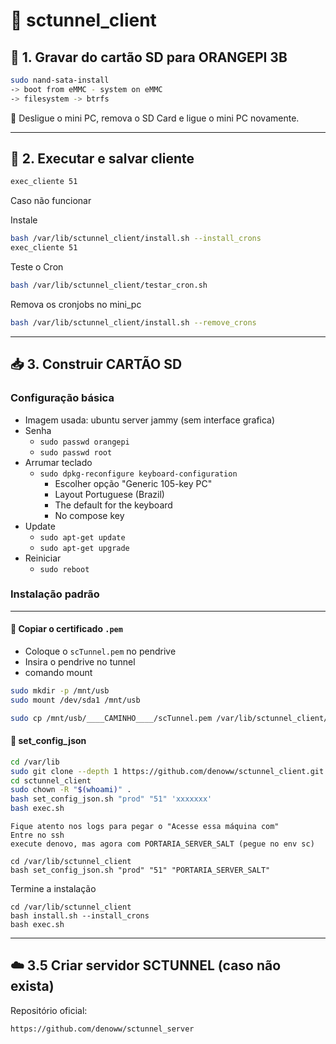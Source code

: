 # 📡 sctunnel_client

## 🧩 1. Gravar do cartão SD para ORANGEPI 3B

```bash
sudo nand-sata-install
-> boot from eMMC - system on eMMC
-> filesystem -> btrfs

```

🔌 Desligue o mini PC, remova o SD Card e ligue o mini PC novamente.


---

## 🔄 2. Executar e salvar cliente

```bash
exec_cliente 51
```


Caso não funcionar

Instale
```bash
bash /var/lib/sctunnel_client/install.sh --install_crons
exec_cliente 51
```

Teste o Cron

```bash
bash /var/lib/sctunnel_client/testar_cron.sh
```

Remova os cronjobs no mini_pc
```bash
bash /var/lib/sctunnel_client/install.sh --remove_crons
```


---

## 📥 3. Construir CARTÃO SD

### Configuração básica

- Imagem usada: ubuntu server jammy (sem interface grafica)
- Senha
  - `sudo passwd orangepi`
  - `sudo passwd root`
- Arrumar teclado
  - `sudo dpkg-reconfigure keyboard-configuration`
    - Escolher opção "Generic 105-key PC"
    - Layout Portuguese (Brazil)
    - The default for the keyboard
    - No compose key
- Update
    - `sudo apt-get update`
    - `sudo apt-get upgrade`
- Reiniciar
    - `sudo reboot`

### Instalação padrão

---

#### 🔑 Copiar o certificado `.pem`

- Coloque o `scTunnel.pem` no pendrive
- Insira o pendrive no tunnel
- comando mount

```bash
sudo mkdir -p /mnt/usb
sudo mount /dev/sda1 /mnt/usb
```

```bash
sudo cp /mnt/usb/____CAMINHO____/scTunnel.pem /var/lib/sctunnel_client/scTunnel.pem
```

#### 🧩 set_config_json


```bash
cd /var/lib
sudo git clone --depth 1 https://github.com/denoww/sctunnel_client.git
cd sctunnel_client
sudo chown -R "$(whoami)" .
bash set_config_json.sh "prod" "51" 'xxxxxxx'
bash exec.sh
```

```
Fique atento nos logs para pegar o "Acesse essa máquina com"
Entre no ssh
execute denovo, mas agora com PORTARIA_SERVER_SALT (pegue no env sc)
```

```
cd /var/lib/sctunnel_client
bash set_config_json.sh "prod" "51" "PORTARIA_SERVER_SALT"
```

Termine a instalação
```
cd /var/lib/sctunnel_client
bash install.sh --install_crons
bash exec.sh
```

---


## ☁️ 3.5 Criar servidor SCTUNNEL (caso não exista)

Repositório oficial:

```
https://github.com/denoww/sctunnel_server
```
